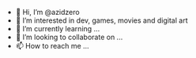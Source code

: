 - 👋 Hi, I’m @azidzero
- 👀 I’m interested in dev, games, movies and digital art
- 🌱 I’m currently learning ...
- 💞️ I’m looking to collaborate on ...
- 📫 How to reach me ...

<!---
azidzero/azidzero is a ✨ special ✨ repository because its `README.md` (this file) appears on your GitHub profile.
You can click the Preview link to take a look at your changes.
--->

